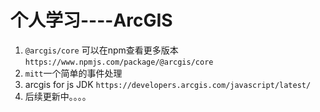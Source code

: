 # 个人学习----ArcGIS

1. `@arcgis/core`  可以在npm查看更多版本 `https://www.npmjs.com/package/@arcgis/core`
2. `mitt`一个简单的事件处理
3. arcgis for js JDK `https://developers.arcgis.com/javascript/latest/`
4. 后续更新中。。。。